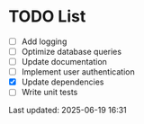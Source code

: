 # TODO List

- [ ] Add logging
- [ ] Optimize database queries
- [ ] Update documentation
- [ ] Implement user authentication
- [x] Update dependencies
- [ ] Write unit tests

Last updated: 2025-06-19 16:31

